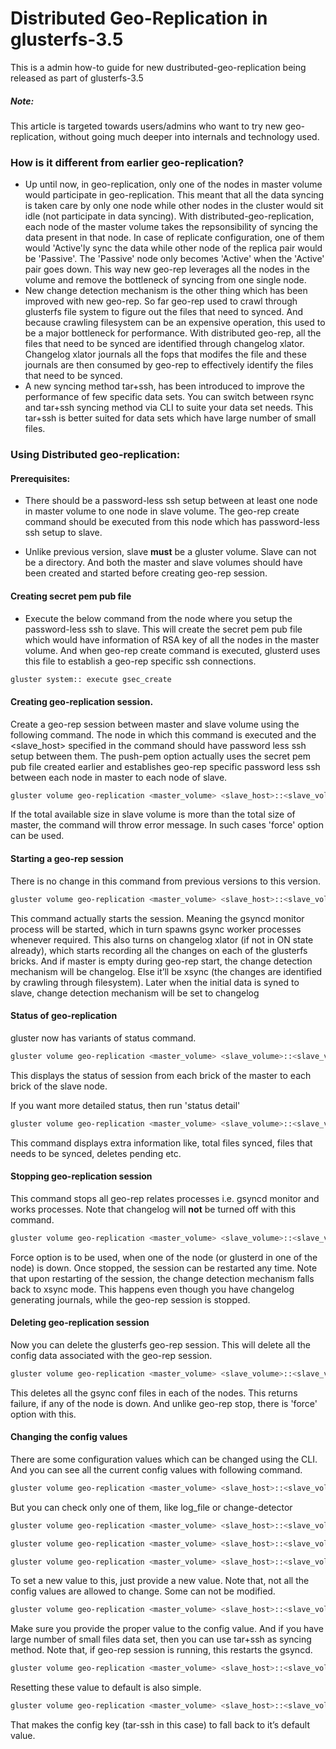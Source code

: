 # Distributed Geo-Replication in glusterfs-3.5

This is a admin how-to guide for new dustributed-geo-replication being released as part of glusterfs-3.5

##### Note:
This article is targeted towards users/admins who want to try new geo-replication, without going much deeper into internals and technology used.

### How is it different from earlier geo-replication?

- Up until now, in geo-replication, only one of the nodes in master volume would participate in geo-replication. This meant that all the data syncing is taken care by only one node while other nodes in the cluster would sit idle (not participate in data syncing). With distributed-geo-replication, each node of the master volume takes the repsonsibility of syncing the data present in that node. In case of replicate configuration, one of them would 'Active'ly sync the data while other node of the replica pair would be 'Passive'. The 'Passive' node only becomes 'Active' when the 'Active' pair goes down. This way new geo-rep leverages all the nodes in the volume and remove the bottleneck of syncing from one single node. 
- New change detection mechanism is the other thing which has been improved with new geo-rep. So far geo-rep used to crawl through glusterfs file system to figure out the files that need to synced. And because crawling filesystem can be an expensive operation, this used to be a major bottleneck for performance. With distributed geo-rep, all the files that need to be synced are identified through changelog xlator. Changelog xlator journals all the fops that modifes the file and these journals are then consumed by geo-rep to effectively identify the files that need to be synced.
- A new syncing method tar+ssh, has been introduced to improve the performance of few specific data sets. You can switch between rsync and tar+ssh syncing method via CLI to suite your data set needs. This tar+ssh is better suited for data sets which have large number of small files.


### Using Distributed geo-replication:

#### Prerequisites:
- There should be a password-less ssh setup between at least one node in master volume to one node in slave volume. The geo-rep create command should be executed from this node which has password-less ssh setup to slave.

- Unlike previous version, slave **must** be a gluster volume. Slave can not be a directory. And both the master and slave volumes should have been created and started before creating geo-rep session.

#### Creating secret pem pub file
- Execute the below command from the node where you setup the password-less ssh to slave. This will create the secret pem pub file which would have information of RSA key of all the nodes in the master volume. And when geo-rep create command is executed, glusterd uses this file to establish a geo-rep specific ssh connections.
```sh
gluster system:: execute gsec_create
```

#### Creating geo-replication session.
Create a geo-rep session between master and slave volume using the following command. The node in which this command is executed and the <slave_host> specified in the command should have password less ssh setup between them. The push-pem option actually uses the secret pem pub file created earlier and establishes geo-rep specific password less ssh between each node in master to each node of slave.
```sh
gluster volume geo-replication <master_volume> <slave_host>::<slave_volume> create push-pem [force]
```

If the total available size in slave volume is more than the total size of master, the command will throw error message. In such cases 'force' option can be used.

#### Starting a geo-rep session
There is no change in this command from previous versions to this version.
```sh
gluster volume geo-replication <master_volume> <slave_host>::<slave_volume> start
```
This command actually starts the session. Meaning the gsyncd monitor process will be started, which in turn spawns gsync worker processes whenever required. This also turns on changelog xlator (if not in ON state already), which starts recording all the changes on each of the glusterfs bricks. And if master is empty during geo-rep start, the change detection mechanism will be changelog. Else it’ll be xsync (the changes are identified by crawling through filesystem). Later when the initial data is syned to slave, change detection mechanism will be set to changelog

#### Status of geo-replication

gluster now has variants of status command.

```sh
gluster volume geo-replication <master_volume> <slave_volume>::<slave_volume> status
```

This displays the status of session from each brick of the master to each brick of the slave node.

If you want more detailed status, then run 'status detail'

```sh
gluster volume geo-replication <master_volume> <slave_volume>::<slave_volume> status detail
```

This command displays extra information like, total files synced, files that needs to be synced, deletes pending etc.

#### Stopping geo-replication session

This command stops all geo-rep relates processes i.e. gsyncd monitor and works processes. Note that changelog will **not** be turned off with this command.

```sh
gluster volume geo-replication <master_volume> <slave_volume>::<slave_volume> stop [force]
```
Force option is to be used, when one of the node (or glusterd in one of the node) is down. Once stopped, the session can be restarted any time. Note that upon restarting of the session, the change detection mechanism falls back to xsync mode. This happens even though you have changelog generating journals, while the geo-rep session is stopped.

#### Deleting geo-replication session

Now you can delete the glusterfs geo-rep session. This will delete all the config data associated with the geo-rep session.

```sh
gluster volume geo-replication <master_volume> <slave_volume>::<slave_volume> delete
```

This deletes all the gsync conf files in each of the nodes. This returns failure, if any of the node is down. And unlike geo-rep stop, there is 'force' option with this.

#### Changing the config values

There are some configuration values which can be changed using the CLI. And you can see all the current config values with following command.

```sh
gluster volume geo-replication <master_volume> <slave_host>::<slave_volume> config
```

But you can check only one of them, like log_file or change-detector

```sh
gluster volume geo-replication <master_volume> <slave_host>::<slave_volume> config log-file
```
```sh
gluster volume geo-replication <master_volume> <slave_host>::<slave_volume> config change-detector
```
```sh
gluster volume geo-replication <master_volume> <slave_host>::<slave_volume> config working-dir
```
To set a new value to this, just provide a new value. Note that, not all the config values are allowed to change. Some can not be modified.

```sh
gluster volume geo-replication <master_volume> <slave_host>::<slave_volume> config change-detector xsync
```
Make sure you provide the proper value to the config value. And if you have large number of small files data set, then you can use tar+ssh as syncing method. Note that, if geo-rep session is running, this restarts the gsyncd.

```sh
gluster volume geo-replication <master_volume> <slave_host>::<slave_volume> config use-tarssh true
```
Resetting these value to default is also simple.

```sh
gluster volume geo-replication <master_volume> <slave_host>::<slave_volume> config \!use-tarssh
```
That makes the config key (tar-ssh in this case) to fall back to it’s default value.

